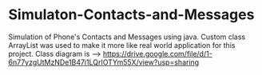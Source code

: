 # Simulaton-Contacts-and-Messages
Simulation of Phone's Contacts and Messages using java. Custom class ArrayList was used to make it more like real world application for this project. Class diagram is -->  https://drive.google.com/file/d/1-6n77yzgUtMzNDe1B47i1LQrIOTYm55X/view?usp=sharing
